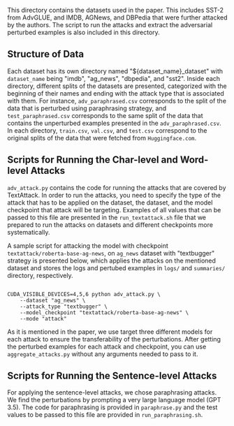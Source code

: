 This directory contains the datasets used in the paper. This includes SST-2 from AdvGLUE, and IMDB, AGNews, and DBPedia that were further attacked by the authors. The script to run the attacks and extract the adversarial perturbed examples is also included in this directory.


## Structure of Data

Each dataset has its own directory named "${dataset_name}_dataset" with `dataset_name` being "imdb", "ag_news", "dbpedia", and "sst2". Inside each directory, different splits of the datasets are presented, categorized with the beginning of their names and ending with the attack type that is associated with them. For instance, `adv_paraphrased.csv` corresponds to the split of the data that is perturbed using paraphrasing strategy, and `test_paraphrased.csv` corresponds to the same split of the data that contains the unperturbed examples presented in the `adv_paraphrased.csv`. In each directory, `train.csv`, `val.csv`, and `test.csv` correspond to the original splits of the data that were fetched from `Huggingface.com`.

## Scripts for Running the Char-level and Word-level Attacks

`adv_attack.py` contains the code for running the attacks that are covered by TextAttack. In order to run the attacks, you need to specify the type of the attack that has to be applied on the dataset, the dataset, and the model checkpoint that attack will be targeting. Examples of all values that can be passed to this file are presented in the `run_textattack.sh` file that we prepared to run the attacks on datasets and different checkpoints more systematically.

A sample script for attacking the model with checkpoint `textattack/roberta-base-ag-news`, on `ag_news` dataset with "textbugger" strategy is presented below, which applies the attacks on the mentioned dataset and stores the logs and pertubed examples in `logs/` and `summaries/` directory, respectively.

```

CUDA_VISIBLE_DEVICES=4,5,6 python adv_attack.py \
    --dataset "ag_news" \
    --attack_type "textbugger" \
    --model_checkpoint "textattack/roberta-base-ag-news" \
    --mode "attack"

```


As it is mentioned in the paper, we use target three different models for each attack to ensure the transferability of the perturbations. After getting the perturbed examples for each attack and checkpoint, you can use `aggregate_attacks.py` without any arguments needed to pass to it.


## Scripts for Running the Sentence-level Attacks

For applying the sentence-level attacks, we chose paraphrasing attacks. We find the perturbations by prompting a very large language model (GPT 3.5). The code for paraphrasing is provided in `paraphrase.py` and the test values to be passed to this file are provided in `run_paraphrasing.sh`.